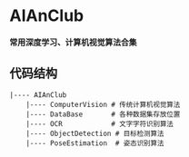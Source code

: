 # AIAnClub

**常用深度学习、计算机视觉算法合集**

## 代码结构
```shell
|---- AIAnClub
    |---- ComputerVision # 传统计算机视觉算法
    |---- DataBase       # 各种数据集存放位置
    |---- OCR            # 文字字符识别算法
    |---- ObjectDetection # 目标检测算法
    |---- PoseEstimation  # 姿态识别算法
```